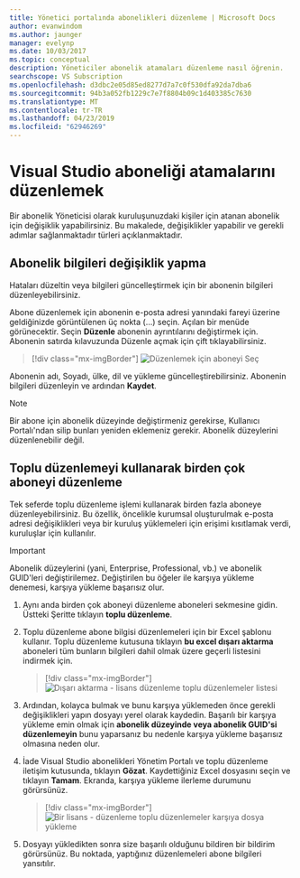 ```yaml
---
title: Yönetici portalında abonelikleri düzenleme | Microsoft Docs
author: evanwindom
ms.author: jaunger
manager: evelynp
ms.date: 10/03/2017
ms.topic: conceptual
description: Yöneticiler abonelik atamaları düzenleme nasıl öğrenin.
searchscope: VS Subscription
ms.openlocfilehash: d3dbc2e05d85ed8277d7a7c0f530dfa92da7dba6
ms.sourcegitcommit: 94b3a052fb1229c7e7f8804b09c1d403385c7630
ms.translationtype: MT
ms.contentlocale: tr-TR
ms.lasthandoff: 04/23/2019
ms.locfileid: "62946269"
---
```

# <a name="editing-visual-studio-subscription-assignments"></a>Visual Studio aboneliği atamalarını düzenlemek

Bir abonelik Yöneticisi olarak kuruluşunuzdaki kişiler için atanan abonelik için değişiklik yapabilirsiniz.  Bu makalede, değişiklikler yapabilir ve gerekli adımlar sağlanmaktadır türleri açıklanmaktadır.

## <a name="making-changes-to-subscriber-information"></a>Abonelik bilgileri değişiklik yapma
Hataları düzeltin veya bilgileri güncelleştirmek için bir abonenin bilgileri düzenleyebilirsiniz.

Abone düzenlemek için abonenin e-posta adresi yanındaki fareyi üzerine geldiğinizde görüntülenen üç nokta (...) seçin. Açılan bir menüde görünecektir.  Seçin **Düzenle** abonenin ayrıntılarını değiştirmek için. Abonenin satırda kılavuzunda Düzenle açmak için çift tıklayabilirsiniz.
> [!div class="mx-imgBorder"]
> ![Düzenlemek için aboneyi Seç](_img/edit-license/select-subscriber.png)

Abonenin adı, Soyadı, ülke, dil ve yükleme güncelleştirebilirsiniz. Abonenin bilgileri düzenleyin ve ardından **Kaydet**.

   > [!NOTE]
   > Bir abone için abonelik düzeyinde değiştirmeniz gerekirse, Kullanıcı Portalı'ndan silip bunları yeniden eklemeniz gerekir. Abonelik düzeylerini düzenlenebilir değil.

## <a name="editing-multiple-subscribers-using-bulk-edit"></a>Toplu düzenlemeyi kullanarak birden çok aboneyi düzenleme

Tek seferde toplu düzenleme işlemi kullanarak birden fazla aboneye düzenleyebilirsiniz. Bu özellik, öncelikle kurumsal oluşturulmak e-posta adresi değişiklikleri veya bir kuruluş yüklemeleri için erişimi kısıtlamak verdi, kuruluşlar için kullanılır.

   > [!IMPORTANT]
   > Abonelik düzeylerini (yani, Enterprise, Professional, vb.) ve abonelik GUID'leri değiştirilemez.  Değiştirilen bu öğeler ile karşıya yükleme denemesi, karşıya yükleme başarısız olur.

1. Aynı anda birden çok aboneyi düzenleme aboneleri sekmesine gidin. Üstteki Şeritte tıklayın **toplu düzenleme**.

2. Toplu düzenleme abone bilgisi düzenlemeleri için bir Excel şablonu kullanır. Toplu düzenleme kutusuna tıklayın **bu excel dışarı aktarma** aboneleri tüm bunların bilgileri dahil olmak üzere geçerli listesini indirmek için.
   > [!div class="mx-imgBorder"]
   > ![Dışarı aktarma - lisans düzenleme toplu düzenlemeler listesi](_img/edit-license/edit-license-bulk-edit-export.png)

3. Ardından, kolayca bulmak ve bunu karşıya yüklemeden önce gerekli değişiklikleri yapın dosyayı yerel olarak kaydedin. Başarılı bir karşıya yükleme emin olmak için **abonelik düzeyinde veya abonelik GUID'si düzenlemeyin** bunu yaparsanız bu nedenle karşıya yükleme başarısız olmasına neden olur.

4. İade Visual Studio abonelikleri Yönetim Portalı ve toplu düzenleme iletişim kutusunda, tıklayın **Gözat**. Kaydettiğiniz Excel dosyasını seçin ve tıklayın **Tamam**. Ekranda, karşıya yükleme ilerleme durumunu görürsünüz.
   > [!div class="mx-imgBorder"]
   > ![Bir lisans - düzenleme toplu düzenlemeler karşıya dosya yükleme](_img/edit-license/edit-license-bulk-file-upload1.png)

5. Dosyayı yükledikten sonra size başarılı olduğunu bildiren bir bildirim görürsünüz. Bu noktada, yaptığınız düzenlemeleri abone bilgileri yansıtılır.

